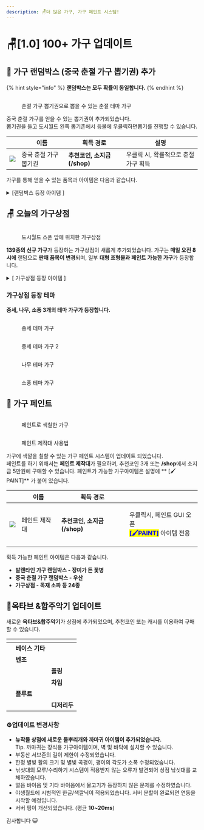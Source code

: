 ```yaml
---
description: 🪑더 많은 가구, 가구 페인트 시스템!
---
```


# 🪑\[1.0] 100+ 가구 업데이트

## 🎁  가구 랜덤박스 (중국 춘절 가구 뽑기권) 추가

{% hint style="info" %}
**랜덤박스는 모두 확률이 동일합니다.**
{% endhint %}

<figure><img src="../.gitbook/assets/2023-02-18_01.49.48.png" alt=""><figcaption><p>춘절 가구 뽑기권으로 뽑을 수 있는 춘절 테마 가구</p></figcaption></figure>

중국 춘절 가구를 얻을 수 있는 뽑기권이 추가되었습니다. \
뽑기권을 들고 도시월드 왼쪽 뽑기존에서 등불에 우클릭하면뽑기를 진행할 수 있습니다.

|                                             | 이름           | 획득 경로                | 설명                    |
| ------------------------------------------- | ------------ | -------------------- | --------------------- |
| ![](<../.gitbook/assets/redticket (1).png>) | 중국 춘절 가구 뽑기권 | **추천코인, 소지금(/shop)** | 우클릭 시, 확률적으로 춘절 가구 획득 |

가구를 통해 얻을 수 있는 품목과 아이템은 다음과 같습니다.

<details>

<summary>[랜덤박스 등장 아이템 ] </summary>

![](<../.gitbook/assets/image (6).png>)

* 계단형 3단 복자등&#x20;
* 중간 3단 복자등&#x20;
* 끈 달린 복자등&#x20;
* 끈 달린 이중 복자등&#x20;
* 끈 달린 삼중 복자등&#x20;
* 복자 소형 등불&#x20;
* 복자 대형 등불&#x20;
* 복자 대형 가로등&#x20;
* 음양 벽걸이&#x20;
* 복자 소형 가로등&#x20;
* 빨간 우산&#x20;
* **하늘색 우산 (페인트 가능)**&#x20;
* 새해 폭죽 수레&#x20;
* 끈 달린 복자 장식&#x20;
* 벚꽃나무 잎&#x20;
* 단풍나무 잎&#x20;
* 새해 폭죽&#x20;
* 엎어진 새해 폭죽&#x20;
* 벚꽃 의자&#x20;
* 꽃이 핀 벚꽃나무 묘목&#x20;
* 열매가 맺힌 벚꽃나무 묘목&#x20;
* 벚꽃 테이블&#x20;
* 등불 돌 장식



</details>



## 🪑  오늘의 가구상점

<figure><img src="../.gitbook/assets/Animation.gif" alt=""><figcaption><p>도시월드 스폰 앞에 위치한 가구상점</p></figcaption></figure>

**139종의 신규 가구**가 등장하는 가구상점이 새롭게 추가되었습니다. 가구는 **매일 오전 8시에** 랜덤으로 **판매 품목이 변경**되며, 일부 **대형 조형물과 페인트 가능한 가구**가 등장합니다. &#x20;

<details>

<summary>[ 가구상점 등장 아이템 ] </summary>

* **(가격/설명은 추후 위키 정리 예정)**&#x20;

![](<../.gitbook/assets/image (10).png>)

![](<../.gitbook/assets/image (13).png>)

![](<../.gitbook/assets/image (5).png>)

![](<../.gitbook/assets/image (11).png>)

![](../.gitbook/assets/image.png)

</details>

### 가구상점 등장 테마

**중세, 나무, 소풍 3개의 테마 가구가 등장합니다.**

<figure><img src="../.gitbook/assets/2023-02-21_20.54.58.png" alt=""><figcaption><p>중세 테마 가구</p></figcaption></figure>

<figure><img src="../.gitbook/assets/2023-02-21_23.17.04.png" alt=""><figcaption><p>중세 테마 가구 2</p></figcaption></figure>

<figure><img src="../.gitbook/assets/2023-02-21_19.07.18.png" alt=""><figcaption><p>나무 테마 가구</p></figcaption></figure>

<figure><img src="../.gitbook/assets/2023-02-22_22.30.14 (1).png" alt=""><figcaption><p>소풍 테마 가구</p></figcaption></figure>

## 🎨  가구 페인트

<figure><img src="../.gitbook/assets/2023-02-23_14.16.52.png" alt=""><figcaption><p>페인트로 색칠한 가구</p></figcaption></figure>

<figure><img src="../.gitbook/assets/Animation (1).gif" alt=""><figcaption><p>페인트 제작대 사용법</p></figcaption></figure>

가구에 색깔을 칠할 수 있는 가구 페인트 시스템이 업데이트 되었습니다.  \
페인트를 하기 위해서는 **페인트 제작대**가 필요하며, 추천코인 3개 또는 **/shop**에서 소지금 5만원에 구매할 수 있습니다. 페인트가 가능한 가구아이템은 설명에 ** **<mark style="color:blue;">**\[🖌️PAINT]**</mark> 가 붙어 있습니다.

|                                       | 이름       | 획득 경로                |                                                                                                 |
| ------------------------------------- | -------- | -------------------- | ----------------------------------------------------------------------------------------------- |
| ![](../.gitbook/assets/paintdesk.png) |  페인트 제작대 | **추천코인, 소지금(/shop)** | <p>우클릭시, 페인트 GUI 오픈<br> <mark style="color:blue;"><strong>[🖌️PAINT]</strong></mark> 아이템 전용</p> |

획득 가능한 페인트 아이템은 다음과 같습니다.&#x20;

* **발렌타인 가구 랜덤박스 - 장미가 든 꽃병**&#x20;
* **중국 춘절 가구 랜덤박스 - 우산**
* **가구상점 - 목재 소파 등 24종**&#x20;

## 🎷옥타브 &합주악기 업데이트

새로운 **옥타브&합주악기**가 상점에 추가되었으며, 추천코인 또는 캐시를 이용하여 구매할 수 있습니다.

<table data-view="cards"><thead><tr><th></th><th></th><th></th></tr></thead><tbody><tr><td><img src="../.gitbook/assets/bassguitar.png" alt=""></td><td><strong>베이스 기타</strong></td><td></td></tr><tr><td><img src="../.gitbook/assets/benjo.png" alt=""></td><td><strong>벤조</strong></td><td></td></tr><tr><td><img src="../.gitbook/assets/pling.png" alt=""></td><td></td><td><strong>플링</strong></td></tr><tr><td><img src="../.gitbook/assets/chime.png" alt=""></td><td></td><td><strong>차임</strong></td></tr><tr><td><img src="../.gitbook/assets/flute.png" alt=""></td><td><strong>플루트</strong></td><td></td></tr><tr><td><img src="../.gitbook/assets/didgerigoo (1).png" alt=""></td><td></td><td><strong>디저리두</strong></td></tr></tbody></table>

### &#x20;⚙️업데이트 변경사항

* **뉴작물 상점에 새로운 물뿌리개와 까마귀 아이템이 추가되었습니다.**\
  &#x20; Tip. 까마귀는 장식용 가구아이템이며, 벽 및 바닥에 설치할 수 있습니다.
* 부동산 서브존의 길이 제한이 수정되었습니다.
* 한정 별빛 활의 크기 및 별빛 곡괭이, 괭이의 각도가 소폭 수정되었습니다.
* 낚싯대의 모루/수리하기 시스템이 적용받지 않는 오류가 발견되어 상점 낚싯대를 교체하였습니다.
* 얼음 바이옴 및 기타 바이옴에서 물고기가 등장하지 않은 문제를 수정하였습니다.
* 야생월드에 시범적인 한글/색깔닉이 적용되었습니다. 서버 분할이 완료되면 연동을 시작할 예정입니다.&#x20;
* 서버 핑이 개선되었습니다. (평균 **10\~20ms**)

감사합니다 😺

